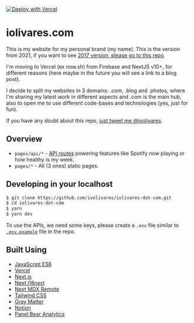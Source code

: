 [![Deploy with Vercel](https://vercel.com/button)](https://vercel.com/new/git/external?repository-url=https%3A%2F%2Fgithub.com%2Fivolivares%2Fiolivares-dot-com)

# iolivares.com

This is my website for my personal brand (my name). This is the version from 2021, if you want to see [2017 version, please go to this repo](https://github.com/ivolivares/iolivares-dot-com-2017).

I'm moving to Vercel (ex now.sh) from Firebase and NextJS v10+, for different reasons (here maybe in the future you will see a link to a blog post).

I decide to split my websites in 3 domains: .com, .blog and .photos, where I'm sharing my latest work in different aspects and .com is the main hub, also to open me to use different code-bases and technologies (yes, just for fun).

If you have any doubt about this repo, [just tweet me @ivolivares](https://twitter.com/ivolivares).

## Overview

- `pages/api/*` - [API routes](https://nextjs.org/docs/api-routes/introduction) powering features like Spotify now playing or how healthy is my week.
- `pages/*` - All (3 ones) static pages.

## Developing in your localhost

```bash
$ git clone https://github.com/ivolivares/iolivares-dot-com.git
$ cd iolivares-dot-com
$ yarn
$ yarn dev
```

To use the APIs, we need some keys, please create a `.env` file similar to [`.env.example`](https://github.com/ivolivares/iolivares-dot-com/blob/main/.env.example) file in the repo.

## Built Using

- [JavaScript ES6](https://tc39.es/ecma262/)
- [Vercel](https://vercel.com)
- [Next.js](https://nextjs.org)
- [Next i18next](https://github.com/isaachinman/next-i18next)
- [Next MDX Remote](https://github.com/hashicorp/next-mdx-remote)
- [Tailwind CSS](https://tailwindcss.com)
- [Gray Matter](https://github.com/jonschlinkert/gray-matter)
- [Notion](https://www.notion.so)
- [Panel Bear Analytics](https://panelbear.com)
